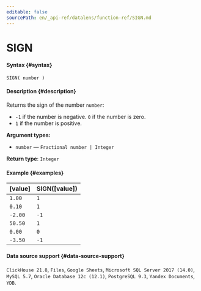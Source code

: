 ```yaml
---
editable: false
sourcePath: en/_api-ref/datalens/function-ref/SIGN.md
---
```


# SIGN



#### Syntax {#syntax}


```
SIGN( number )
```

#### Description {#description}
Returns the sign of the number `number`:
- `-1` if the number is negative.
`0` if the number is zero.
- `1` if the number is positive.

**Argument types:**
- `number` — `Fractional number | Integer`


**Return type**: `Integer`

#### Example {#examples}



| **[value]**   | **SIGN([value])**   |
|:--------------|:--------------------|
| `1.00`        | `1`                 |
| `0.10`        | `1`                 |
| `-2.00`       | `-1`                |
| `50.50`       | `1`                 |
| `0.00`        | `0`                 |
| `-3.50`       | `-1`                |




#### Data source support {#data-source-support}

`ClickHouse 21.8`, `Files`, `Google Sheets`, `Microsoft SQL Server 2017 (14.0)`, `MySQL 5.7`, `Oracle Database 12c (12.1)`, `PostgreSQL 9.3`, `Yandex Documents`, `YDB`.
